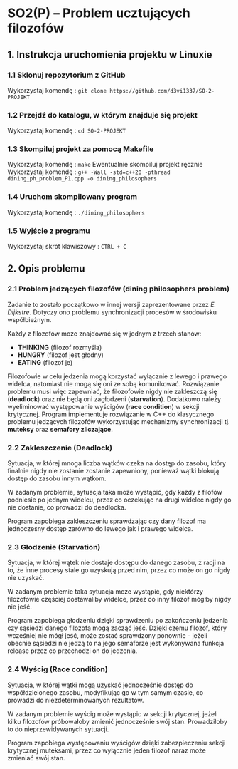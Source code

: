# SO2(P) – Problem ucztujących filozofów

## **1. Instrukcja uruchomienia projektu w Linuxie** ##

### 1.1 Sklonuj repozytorium z GitHub ###
Wykorzystaj komendę : ```git clone https://github.com/d3vi1337/SO-2-PROJEKT```

### 1.2 Przejdź do katalogu, w którym znajduje się projekt ###
Wykorzystaj komendę : ```cd SO-2-PROJEKT```

### 1.3 Skompiluj projekt za pomocą Makefile ###
Wykorzystaj komendę : ```make```
Ewentualnie skompiluj projekt ręcznie
Wykorzystaj komendę : ```g++ -Wall -std=c++20 -pthread dining_ph_problem_P1.cpp -o dining_philosophers```

### 1.4 Uruchom skompilowany program ###
Wykorzystaj komendę : ```./dining_philosophers```

### 1.5 Wyjście z programu ###
Wykorzystaj skrót klawiszowy : ```CTRL + C```

## **2. Opis problemu** ##

### 2.1 Problem jedzących filozofów (**dining philosophers problem**) ###
Zadanie to zostało początkowo w innej wersji zaprezentowane przez
*E. Dijkstre*. Dotyczy ono problemu synchronizacji procesów w środowisku współbieżnym.
    
Każdy z filozofów może znajdować się w jednym z trzech stanów:
- **THINKING** (filozof rozmyśla)
- **HUNGRY** (filozof jest głodny)
- **EATING** (filozof je)

Filozofowie w celu jedzenia mogą korzystać wyłącznie z lewego i prawego widelca, natomiast nie mogą się
oni ze sobą komunikować. Rozwiązanie problemu musi więc zapewniać, że filozofowie nigdy nie zakleszczą
się (**deadlock**) oraz nie będą oni zagłodzeni (**starvation**). Dodatkowo należy wyeliminować występowanie wyścigów (**race condition**) w sekcji krytycznej. Program implementuje rozwiązanie w C++ do klasycznego problemu jedzących filozofów wykorzystując mechanizmy synchronizacji tj. **muteksy** oraz **semafory zliczające**.

### 2.2 Zakleszczenie (**Deadlock**) ###
Sytuacja, w której mnoga liczba wątków czeka na dostęp do zasobu, który finalnie nigdy nie zostanie 
zostanie zapewniony, ponieważ wątki blokują dostęp do zasobu innym wątkom. 

W zadanym problemie, sytuacja taka może wystąpić, gdy każdy z filofów podniesie po jednym widelcu, 
przez co oczekując na drugi widelec nigdy go nie dostanie, co prowadzi do deadlocka. 

Program zapobiega zakleszczeniu sprawdzając czy dany filozof ma jednoczesny dostęp zarówno do 
lewego jak i prawego widelca.

### 2.3 Głodzenie (**Starvation**) ###
Sytuacja, w której wątek nie dostaje dostępu do danego zasobu, z racji na to, że inne procesy stale 
go uzyskują przed nim, przez co może on go nigdy nie uzyskać.

W zadanym problemie taka sytuacja może wystąpić, gdy niektórzy filozofowie częściej dostawaliby 
widelce, przez co inny filozof mógłby nigdy nie jeść.

Program zapobiega głodzeniu dzięki sprawdzeniu po zakończeniu jedzenia czy sąsiedzi danego filozofa mogą zacząć
jeść. Dzięki czemu filozof, który wcześniej nie mógł jeść, może zostać sprawdzony ponownie - jeżeli obecnie 
sąsiedzi nie jedzą to na jego semaforze jest wykonywana funkcja release przez co przechodzi on do jedzenia.

### 2.4 Wyścig (**Race condition**) ###
Sytuacja, w której wątki mogą uzyskać jednocześnie dostęp do współdzielonego zasobu, modyfikując 
go w tym samym czasie, co prowadzi do niezdeterminowanych rezultatów. 

W zadanym problemie wyścig może wystąpic w sekcji krytycznej, jeżeli kilku filozofów próbowałoby 
zmienić jednocześnie swój stan. Prowadziłoby to do nieprzewidywanych sytuacji.

Program zapobiega występowaniu wyścigów dzięki zabezpieczeniu sekcji krytycznej muteksami, przez 
co wyłącznie jeden filozof naraz może zmieniać swój stan.